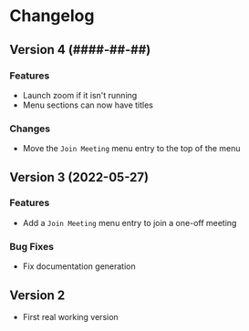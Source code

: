 # Changelog

## Version 4 (####-##-##)

### Features
* Launch zoom if it isn't running
* Menu sections can now have titles

### Changes
* Move the `Join Meeting` menu entry to the top of the menu

## Version 3 (2022-05-27)

### Features
* Add a `Join Meeting` menu entry to join a one-off meeting

### Bug Fixes
* Fix documentation generation

## Version 2
* First real working version
